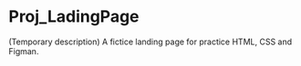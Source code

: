 # Proj_LadingPage
(Temporary description)  A fictice landing page for practice HTML, CSS and Figman.
